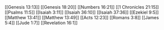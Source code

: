 [[Genesis 13:13]]
[[Genesis 18:20]]
[[Numbers 16:21]]
[[1 Chronicles 21:15]]
[[Psalms 11:5]]
[[Isaiah 3:11]]
[[Isaiah 36:10]]
[[Isaiah 37:36]]
[[Ezekiel 9:5]]
[[Matthew 13:41]]
[[Matthew 13:49]]
[[Acts 12:23]]
[[Romans 3:8]]
[[James 5:4]]
[[Jude 1:7]]
[[Revelation 16:1]]
